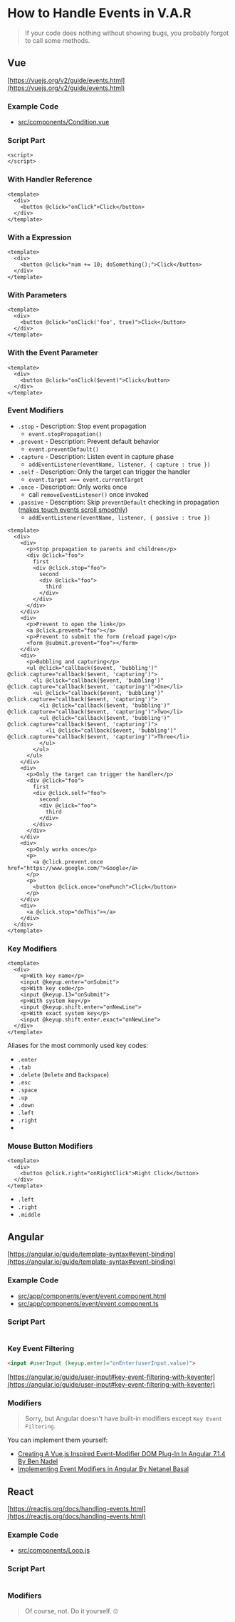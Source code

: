 # How to Handle Events in V.A.R

> If your code does nothing without showing bugs, you probably forgot to call some methods.

## Vue

[https://vuejs.org/v2/guide/events.html](https://vuejs.org/v2/guide/events.html)

### Example Code
- [src/components/Condition.vue](../../examples/var-vue/src/components/Event.vue)

### Script Part
```vue
<script>
</script>
```

### With Handler Reference
```vue
<template>
  <div>
    <button @click="onClick">Click</button>
  </div>
</template>
```

### With a Expression
```vue
<template>
  <div>
    <button @click="num += 10; doSomething();">Click</button>
  </div>
</template>
```

### With Parameters
```vue
<template>
  <div>
    <button @click="onClick('foo', true)">Click</button>
  </div>
</template>
```

### With the Event Parameter
```vue
<template>
  <div>
    <button @click="onClick($event)">Click</button>
  </div>
</template>
```

### Event Modifiers
- `.stop` - Description: Stop event propagation
  - `event.stopPropagation()`
- `.prevent` - Description: Prevent default behavior
  - `event.preventDefault()`
- `.capture` - Description: Listen event in capture phase
  - `addEventListener(eventName, listener, { capture : true })`
- `.self` - Description: Only the target can trigger the handler
  - `event.target === event.currentTarget`
- `.once` - Description: Only works once
  - call `removeEventListener()` once invoked
- `.passive` - Description: Skip `preventDefault` checking in propagation ([makes touch events scroll smoothly](https://www.youtube.com/watch?v=NPM6172J22g))
  - `addEventListener(eventName, listener, { passive : true })`

```vue
<template>
  <div>
    <div>
      <p>Stop propagation to parents and children</p>
      <div @click="foo">
        first
        <div @click.stop="foo">
          second
          <div @click="foo">
            third
          </div>
        </div>
      </div>
    </div>
    <div>
      <p>Prevent to open the link</p>
      <a @click.prevent="foo"></a>
      <p>Prevent to submit the form (reload page)</p>
      <form @submit.prevent="foo"></form>
    </div>
    <div>
      <p>Bubbling and capturing</p>
      <ul @click="callback($event, 'bubbling')" @click.capture="callback($event, 'capturing')">
        <li @click="callback($event, 'bubbling')" @click.capture="callback($event, 'capturing')">One</li>
        <ul @click="callback($event, 'bubbling')" @click.capture="callback($event, 'capturing')">
          <li @click="callback($event, 'bubbling')" @click.capture="callback($event, 'capturing')">Two</li>
          <ul @click="callback($event, 'bubbling')" @click.capture="callback($event, 'capturing')">
            <li @click="callback($event, 'bubbling')" @click.capture="callback($event, 'capturing')">Three</li>
          </ul>
        </ul>
      </ul>
    </div>
    <div>
      <p>Only the target can trigger the handler</p>
      <div @click="foo">
        first
        <div @click.self="foo">
          second
          <div @click="foo">
            third
          </div>
        </div>
      </div>
    </div>
    <div>
      <p>Only works once</p>
      <p>
        <a @click.prevent.once href="https://www.google.com/">Google</a>
      </p>
      <p>
        <button @click.once="onePunch">Click</button>
      </p>
    </div>
    <div>
      <a @click.stop="doThis"></a>
    </div>
  </div>
</template>
```

### Key Modifiers
```vue
<template>
  <div>
    <p>With key name</p>
    <input @keyup.enter="onSubmit">
    <p>With key code</p>
    <input @keyup.13="onSubmit">
    <p>With system key</p>
    <input @keyup.shift.enter="onNewLine">
    <p>With exact system key</p>
    <input @keyup.shift.enter.exact="onNewLine">
  </div>
</template>
```

Aliases for the most commonly used key codes:
- `.enter`
- `.tab`
- `.delete` (`Delete` and `Backspace`)
- `.esc`
- `.space`
- `.up`
- `.down`
- `.left`
- `.right`
-
### Mouse Button Modifiers
```vue
<template>
  <div>
    <button @click.right="onRightClick">Right Click</button>
  </div>
</template>
```

- `.left`
- `.right`
- `.middle`

## Angular

[https://angular.io/guide/template-syntax#event-binding](https://angular.io/guide/template-syntax#event-binding)

### Example Code
- [src/app/components/event/event.component.html](../../examples/var-angular/src/app/components/event/event.component.html)
- [src/app/components/event/event.component.ts](../../examples/var-angular/src/app/components/event/event.component.ts)

### Script Part
```ts
```

### Key Event Filtering
```html
<input #userInput (keyup.enter)="onEnter(userInput.value)">
```

[https://angular.io/guide/user-input#key-event-filtering-with-keyenter](https://angular.io/guide/user-input#key-event-filtering-with-keyenter)

### Modifiers

> Sorry, but Angular doesn't have built-in modifiers except `Key Event Filtering`.

You can implement them yourself:
- [Creating A Vue.js Inspired Event-Modifier DOM Plug-In In Angular 7.1.4 By Ben Nadel](https://www.bennadel.com/blog/3554-creating-a-vue-js-inspired-event-modifier-dom-plug-in-in-angular-7-1-4.htm)
- [Implementing Event Modifiers in Angular By Netanel Basal](https://netbasal.com/implementing-event-modifiers-in-angular-87e1a07969ce)

## React

[https://reactjs.org/docs/handling-events.html](https://reactjs.org/docs/handling-events.html)

### Example Code
- [src/components/Loop.js](../../examples/var-react/src/components/Condition.js)

### Script Part
```jsx
```

### Modifiers

> Of course, not. Do it yourself. 🙄
